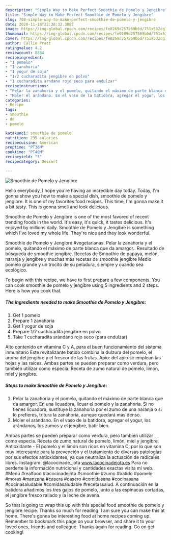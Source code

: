 ```yaml
---
description: "Simple Way to Make Perfect Smoothie de Pomelo y Jengibre"
title: "Simple Way to Make Perfect Smoothie de Pomelo y Jengibre"
slug: 708-simple-way-to-make-perfect-smoothie-de-pomelo-y-jengibre
date: 2020-11-18T22:38:32.388Z
image: https://img-global.cpcdn.com/recipes/fe0269d257869b6d/751x532cq70/smoothie-de-pomelo-y-jengibre-foto-principal.jpg
thumbnail: https://img-global.cpcdn.com/recipes/fe0269d257869b6d/751x532cq70/smoothie-de-pomelo-y-jengibre-foto-principal.jpg
cover: https://img-global.cpcdn.com/recipes/fe0269d257869b6d/751x532cq70/smoothie-de-pomelo-y-jengibre-foto-principal.jpg
author: Callie Pratt
ratingvalue: 4.2
reviewcount: 8884
recipeingredient:
- "1 pomelo"
- "1 zanahoria"
- "1 yogur de soja"
- "1/2 cucharadita jengibre en polvo"
- "1 cucharadita arndano rojo seco para endulzar"
recipeinstructions:
- "Pelar la zanahoria y el pomelo, quitando el máximo de parte blanca que da amargor. En una licuadora, licuar el pomelo y la zanahoria. Si no tienes licuadora, sustituye la zanahoria por el zumo de una naranja o si lo prefieres, tritura la zanahoria, aunque quedará más denso."
- "Moler el arándano. En el vaso de la batidora, agregar el yogur, los arándanos, los zumos y el jengibre, batir bien."
categories:
- Recipe
tags:
- smoothie
- de
- pomelo

katakunci: smoothie de pomelo 
nutrition: 235 calories
recipecuisine: American
preptime: "PT36M"
cooktime: "PT40M"
recipeyield: "3"
recipecategory: Dessert

---
```



![Smoothie de Pomelo y Jengibre](https://img-global.cpcdn.com/recipes/fe0269d257869b6d/751x532cq70/smoothie-de-pomelo-y-jengibre-foto-principal.jpg)

Hello everybody, I hope you're having an incredible day today. Today, I'm gonna show you how to make a special dish, smoothie de pomelo y jengibre. It is one of my favorites food recipes. This time, I'm gonna make it a bit tasty. This is gonna smell and look delicious.

Smoothie de Pomelo y Jengibre is one of the most favored of recent trending foods in the world. It's easy, it's quick, it tastes delicious. It's enjoyed by millions daily. Smoothie de Pomelo y Jengibre is something which I've loved my whole life. They're nice and they look wonderful.

Smoothie de Pomelo y Jengibre #vegetarianas. Pelar la zanahoria y el pomelo, quitando el máximo de parte blanca que da amargor.. Resultado de búsqueda de smoothie jengibre. Recetas de Smoothie de papaya, melón, naranja y jengibre y muchas más recetas de smoothie jengibre Medio pomelo grande y un trocito de su peladura, siempre y cuando sea ecológico.


To begin with this recipe, we have to first prepare a few components. You can cook smoothie de pomelo y jengibre using 5 ingredients and 2 steps. Here is how you cook that.

<!--inarticleads1-->

##### The ingredients needed to make Smoothie de Pomelo y Jengibre:

1. Get 1 pomelo
1. Prepare 1 zanahoria
1. Get 1 yogur de soja
1. Prepare 1/2 cucharadita jengibre en polvo
1. Take 1 cucharadita arándano rojo seco (para endulzar)


Alto contenido en vitamina C y A, para el buen funcionamiento del sistema inmunitario Este revitalizante batido combina la dulzura del pomelo, el aroma del jengibre y el frescor de las frutas. Apio: del apio se emplean las hojas y las raíces. Ambas partes se pueden preparar como verdura, pero también utilizar como especia. Receta de zumo natural de pomelo, limón, miel y jengibre. 

<!--inarticleads2-->

##### Steps to make Smoothie de Pomelo y Jengibre:

1. Pelar la zanahoria y el pomelo, quitando el máximo de parte blanca que da amargor. En una licuadora, licuar el pomelo y la zanahoria. Si no tienes licuadora, sustituye la zanahoria por el zumo de una naranja o si lo prefieres, tritura la zanahoria, aunque quedará más denso.
1. Moler el arándano. En el vaso de la batidora, agregar el yogur, los arándanos, los zumos y el jengibre, batir bien.


Ambas partes se pueden preparar como verdura, pero también utilizar como especia. Receta de zumo natural de pomelo, limón, miel y jengibre. Antioxidante - El pomelo y el limón son ricos en vitamina C, por lo que son muy interesante para la prevención y el tratamiento de diversas patologías por sus efectos antioxidantes, ya que neutraliza la actuación de radicales libres. Instagram: @lacocinade_jota www.lacocinadejota.es Para no perderte la información nutricional y cantidades exactas visita mi web. #Menú #realfood #lacocinadejota #smoothie #zumo #batido #pomelo #moras #manzana #casera #casero #comidasana #cocinasana #cocinasaludable #comidasaludable #recetassalud. A continuación en la batidora añadimos los tres gajos de pomelo, junto a las espinacas cortadas, el jengibre fresco rallado y la leche de avena. 

So that is going to wrap this up with this special food smoothie de pomelo y jengibre recipe. Thanks so much for reading. I am sure you can make this at home. There's gonna be interesting food at home recipes coming up. Remember to bookmark this page on your browser, and share it to your loved ones, friends and colleague. Thanks again for reading. Go on get cooking!
